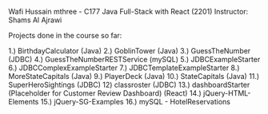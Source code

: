 Wafi Hussain
mthree - C177 Java Full-Stack with React (2201)
Instructor: Shams Al Ajrawi

Projects done in the course so far:

1.) BirthdayCalculator (Java)
2.) GoblinTower (Java)
3.) GuessTheNumber (JDBC)
4.) GuessTheNumberRESTService (mySQL)
5.) JDBCExampleStarter
6.) JDBCComplexExampleStarter
7.) JDBCTemplateExampleStarter
8.) MoreStateCapitals (Java)
9.) PlayerDeck (Java)
10.) StateCapitals (Java)
11.) SuperHeroSightings (JDBC)
12) classroster (JDBC)
13.) dashboardStarter (Placeholder for Customer Review Dashboard) (React)
14.) jQuery-HTML-Elements
15.) jQuery-SG-Examples
16.) mySQL - HotelReservations
